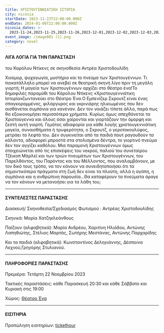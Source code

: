 ```yaml
---
title: ΧΡΙΣΤΟΥΓΕΝΝΙΑΤΙΚΗ ΙΣΤΟΡΙΑ
city: nicosia
startDate: 2023-11-23T22:00:00.000Z
endDate: 2024-01-06T22:00:00.000Z
nicosia_dates: >-
  2023-11-24,2023-11-25,2023-11-26,2023-12-01,2023-12-02,2023-12-03,2023-12-08,2023-12-09,2023-12-10,2023-12-15,2023-12-16,2023-12-17,2023-12-22,2023-12-23,2023-12-29,2023-12-30,2024-1-05,2024-1-07
event_image: /image001 (1).png
category: novel
---
```


#### ΛΙΓΑ ΛΟΓΙΑ ΓΙΑ ΤΗΝ ΠΑΡΑΣΤΑΣΗ

του Καρόλου Ντίκενς σε σκηνοθεσία Αντρέα Χριστοδουλίδη

Χιούμορ, ψυχαγωγία, μυστήριο και το πνεύμα των Χριστουγέννων. Τι πιοκατάλληλο μπορεί να ανεβεί σε θεατρική σκηνή λίγο πριν τη μεγάλη γιορτή; Η μαγεία των Χριστουγέννων αρχίζει στο θέατρο ένα!Το δημοφιλές παραμύθι του Κάρολου Ντίκενς «Χριστουγεννιάτικη Ιστορία»ζωντανεύει στο Θέατρο Ένα.O Εμπενίζερ Σκρουτζ είναι ένας σπαγκοραμμένος, φιλάργυρος και γκρινιάρης ηλικιωμένος που δεν αισθάνεται συμπόνια για κανέναν. Δεν τον νοιάζει τίποτε άλλο, παρά πως θα εξοικονομήσει περισσότερα χρήματα. Κυρίως όμως απεχθάνεται τα Χριστούγεννα και όλους όσοι χαίρονται και γιορτάζουν την όμορφη και ζεστή αυτή γιορτή. Γεμάτος αδιαφορία για κάθε λογής χριστουγεννιάτικη μαγεία, συναισθήματα ή τρυφερότητα, ο Σκρουτζ, ο γεροτοκογλύφος, μετράει τα λεφτά του. Δεν συγκινείται από τα παιδιά πουτ ραγουδούν τα κάλαντα, αδιαφορεί μπροστά στα στολισμένα δέντρα, το γιορτινό πνεύμα δεν τον αγγίζει καθόλου. Μια παραμονή Χριστουγέννων όμως στοιχειώνεται από τις επισκέψεις του νεκρού, παλιού του συνεταίρου Τζέικοπ Μάρλεϊ και των τριών πνευμάτων των Χριστουγέννων, του Παρελθόντος, του Παρόντος και του Μέλλοντος, που αναλαμβάνουν, με τον δικό τους τρόπο, να τον κάνουν να συνειδητοποιήσει ότι τα σημαντικότερα πράγματα στη ζωή δεν είναι τα πλούτη, αλλά η αγάπη, η συμπόνια και η ανθρώπινη παρουσία…Θα καταφέρουν τα πνεύματα άραγε να τον κάνουν να μετανοήσει για τα λάθη του;

***

#### ΣΥΝΤΕΛΕΣΤΕΣ ΠΑΡΑΣΤΑΣΗΣ

Διασκευή/ Σκηνοθεσία/Σχεδιασμός Φωτισμού	: Αντρέας Χριστοδουλίδης

Σκηνικά: Μαρία Χατζηκλεάνθους

Παίζουν (αλφαβητικά):	Μαρία Ανδρέου, Χαριτίνη Ηλιάδου, Αντώνης Λαπηθιώτης, Στέλιος Μαρτάς, Σωτήρης Μεστάνας, Αντώνης Παρχαρίδης

Και τα παιδιά (αλφαβητικά):	Κωνσταντίνος Δεληγιάννης, Δέσποινα Λεχνού,Γρηγόρης Στυλιανού.

***

#### ΠΛΗΡΟΦΟΡΙΕΣ ΠΑΡΑΣΤΑΣΗΣ

Πρεμιέρα:	Τετάρτη 22 Νοεμβρίου 2023

Τακτικές παραστάσεις:	κάθε Παρασκευή 20:30 και κάθε Σάββατο και Κυριακή στις 19:00

Χώρος: [Θέατρο Ένα](https://www.google.com/maps/place/%CE%98%CE%AD%CE%B1%CF%84%CF%81%CE%BF+%CE%88%CE%BD%CE%B1/@35.1748796,33.3685914,17z/data=!3m1!4b1!4m6!3m5!1s0x14de17d610346927:0x63d4f1251d13c850!8m2!3d35.1748796!4d33.3711663!16s%2Fg%2F11f61gz69f?entry=ttu)

***

#### ΕΙΣΙΤΗΡΙΑ

Προπώληση εισιτηρίων:	[tickethour](https://www.ticketmaster.cy/)
